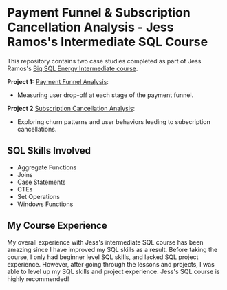 # Payment Funnel & Subscription Cancellation Analysis - Jess Ramos's Intermediate SQL Course

This repository contains two case studies completed as part of Jess Ramos's [Big SQL Energy Intermediate course](https://bigdataenergycourses.com/p/bigsqlenergy).

**Project 1:** [Payment Funnel Analysis](https://github.com/simonhanalytics/Payment-Funnel-Subscription-Cancellation-Analysis---Jess-Ramos-s-Intermediate-SQL-Course/tree/main/payment-funnel-analysis): 
- Measuring user drop-off at each stage of the payment funnel.

**Project 2** [Subscription Cancellation Analysis](https://github.com/simonhanalytics/Payment-Funnel-Subscription-Cancellation-Analysis---Jess-Ramos-s-Intermediate-SQL-Course/tree/main/subscription-cancellation-analysis): 
- Exploring churn patterns and user behaviors leading to subscription cancellations.

## SQL Skills Involved
- Aggregate Functions
- Joins
- Case Statements
- CTEs
- Set Operations
- Windows Functions

## My Course Experience 
My overall experience with Jess's intermediate SQL course has been amazing since I have improved my SQL skills as a result. Before taking the course, I only had beginner level SQL skills, and lacked SQL project experience. However, after going through the lessons and projects, I was able to level up my SQL skills and project experience. Jess's SQL course is highly recommended!

